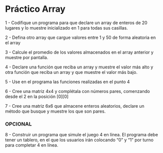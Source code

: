 # Práctico Array 

1 - Codifique un programa para que declare un array de enteros de 20 lugares y lo muestre inicializado en 1 para todas sus casillas.  

2 - Defina otro array que cargue  valores  entre 1 y 50  de forma aleatoria en el array 

3 - Calcule el promedio de los valores almacenados en el array anterior y muestre por pantalla.  

4 - Declare una función que reciba un array y muestre el valor más alto y otra función que reciba un array y que muestre el valor más bajo. 

5 - Use en el programa las funciones realizadas en el punto 4

6 - Cree una matriz 4x4 y complétala con números pares, comenzando desde el 2 en la posición [0][0] 

7 - Cree una matriz 6x6 que almacene enteros aleatorios, declare un método que busque y muestre los que son pares.  

### OPCIONAL

8 -  Construir un programa que simule el juego 4 en línea. El programa debe tener un tablero, en el que los usuarios irán colocando “0” y “1” por turno para completar 4 en línea.
